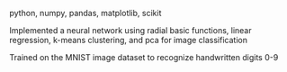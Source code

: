 python, numpy, pandas, matplotlib, scikit

Implemented a neural network using radial basic functions, linear regression, k-means clustering, and pca for image classification

Trained on the MNIST image dataset to recognize handwritten digits 0-9




